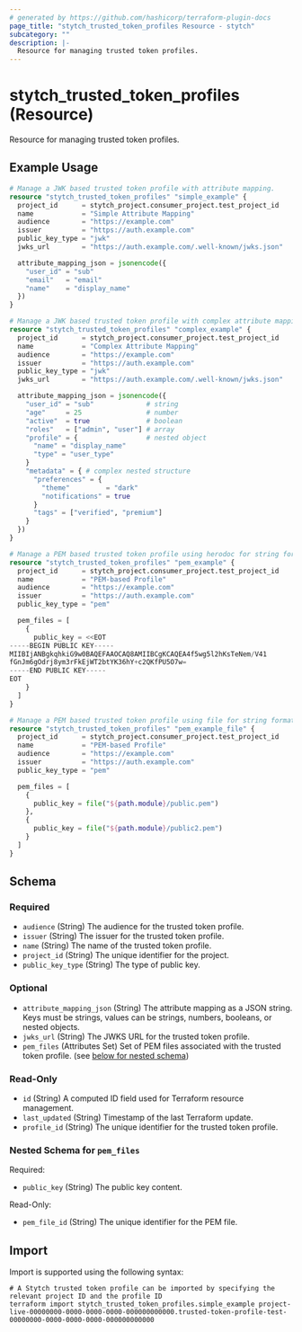 ```yaml
---
# generated by https://github.com/hashicorp/terraform-plugin-docs
page_title: "stytch_trusted_token_profiles Resource - stytch"
subcategory: ""
description: |-
  Resource for managing trusted token profiles.
---
```


# stytch_trusted_token_profiles (Resource)

Resource for managing trusted token profiles.

## Example Usage

```terraform
# Manage a JWK based trusted token profile with attribute mapping.
resource "stytch_trusted_token_profiles" "simple_example" {
  project_id      = stytch_project.consumer_project.test_project_id
  name            = "Simple Attribute Mapping"
  audience        = "https://example.com"
  issuer          = "https://auth.example.com"
  public_key_type = "jwk"
  jwks_url        = "https://auth.example.com/.well-known/jwks.json"

  attribute_mapping_json = jsonencode({
    "user_id" = "sub"
    "email"   = "email"
    "name"    = "display_name"
  })
}

# Manage a JWK based trusted token profile with complex attribute mapping.
resource "stytch_trusted_token_profiles" "complex_example" {
  project_id      = stytch_project.consumer_project.test_project_id
  name            = "Complex Attribute Mapping"
  audience        = "https://example.com"
  issuer          = "https://auth.example.com"
  public_key_type = "jwk"
  jwks_url        = "https://auth.example.com/.well-known/jwks.json"

  attribute_mapping_json = jsonencode({
    "user_id" = "sub"             # string
    "age"     = 25                # number
    "active"  = true              # boolean
    "roles"   = ["admin", "user"] # array
    "profile" = {                 # nested object
      "name" = "display_name"
      "type" = "user_type"
    }
    "metadata" = { # complex nested structure
      "preferences" = {
        "theme"         = "dark"
        "notifications" = true
      }
      "tags" = ["verified", "premium"]
    }
  })
}

# Manage a PEM based trusted token profile using herodoc for string formatting
resource "stytch_trusted_token_profiles" "pem_example" {
  project_id      = stytch_project.consumer_project.test_project_id
  name            = "PEM-based Profile"
  audience        = "https://example.com"
  issuer          = "https://auth.example.com"
  public_key_type = "pem"

  pem_files = [
    {
      public_key = <<EOT
-----BEGIN PUBLIC KEY-----
MIIBIjANBgkqhkiG9w0BAQEFAAOCAQ8AMIIBCgKCAQEA4f5wg5l2hKsTeNem/V41
fGnJm6gOdrj8ym3rFkEjWT2btYK36hY+c2QKfPU5O7w=
-----END PUBLIC KEY-----
EOT
    }
  ]
}

# Manage a PEM based trusted token profile using file for string formatting
resource "stytch_trusted_token_profiles" "pem_example_file" {
  project_id      = stytch_project.consumer_project.test_project_id
  name            = "PEM-based Profile"
  audience        = "https://example.com"
  issuer          = "https://auth.example.com"
  public_key_type = "pem"

  pem_files = [
    {
      public_key = file("${path.module}/public.pem")
    },
    {
      public_key = file("${path.module}/public2.pem")
    }
  ]
}
```

<!-- schema generated by tfplugindocs -->
## Schema

### Required

- `audience` (String) The audience for the trusted token profile.
- `issuer` (String) The issuer for the trusted token profile.
- `name` (String) The name of the trusted token profile.
- `project_id` (String) The unique identifier for the project.
- `public_key_type` (String) The type of public key.

### Optional

- `attribute_mapping_json` (String) The attribute mapping as a JSON string. Keys must be strings, values can be strings, numbers, booleans, or nested objects.
- `jwks_url` (String) The JWKS URL for the trusted token profile.
- `pem_files` (Attributes Set) Set of PEM files associated with the trusted token profile. (see [below for nested schema](#nestedatt--pem_files))

### Read-Only

- `id` (String) A computed ID field used for Terraform resource management.
- `last_updated` (String) Timestamp of the last Terraform update.
- `profile_id` (String) The unique identifier for the trusted token profile.

<a id="nestedatt--pem_files"></a>
### Nested Schema for `pem_files`

Required:

- `public_key` (String) The public key content.

Read-Only:

- `pem_file_id` (String) The unique identifier for the PEM file.

## Import

Import is supported using the following syntax:

```shell
# A Stytch trusted token profile can be imported by specifying the relevant project ID and the profile ID
terraform import stytch_trusted_token_profiles.simple_example project-live-00000000-0000-0000-0000-000000000000.trusted-token-profile-test-00000000-0000-0000-0000-000000000000
```
